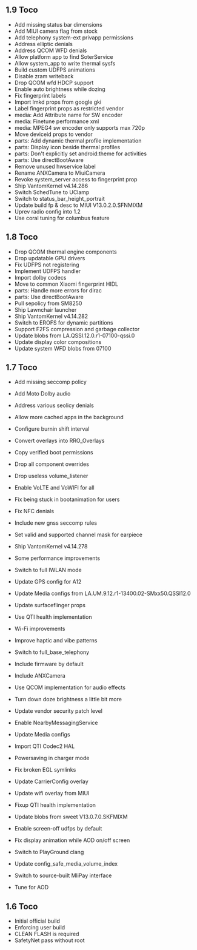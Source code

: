 ## 1.9 Toco

- Add missing status bar dimensions
- Add MIUI camera flag from stock
- Add telephony system-ext privapp permissions
- Address elliptic denials
- Address QCOM WFD denials
- Allow platform app to find SoterService
- Allow system_app to write thermal sysfs
- Build custom UDFPS animations
- Disable zram writeback
- Drop QCOM wfd HDCP support
- Enable auto brightness while dozing
- Fix fingerprint labels
- Import lmkd props from google gki
- Label fingerprint props as restricted vendor
- media: Add Attribute name for SW encoder
- media: Finetune performance xml
- media: MPEG4 sw encoder only supports max 720p
- Move deviceid props to vendor
- parts: Add dynamic thermal profile implementation
- parts: Display icon beside thermal profiles
- parts: Don't explicitly set android:theme for activities
- parts: Use directBootAware
- Remove unused hwservice label
- Rename ANXCamera to MiuiCamera
- Revoke system_server access to fingerprint prop
- Ship VantomKernel v4.14.286
- Switch SchedTune to UClamp
- Switch to status_bar_height_portrait
- Update build fp & desc to MIUI V13.0.2.0.SFNMIXM
- Uprev radio config into 1.2
- Use coral tuning for columbus feature

## 1.8 Toco

- Drop QCOM thermal engine components
- Drop updatable GPU drivers
- Fix UDFPS not registering
- Implement UDFPS handler
- Import dolby codecs
- Move to common Xiaomi fingerprint HIDL
- parts: Handle more errors for dirac
- parts: Use directBootAware
- Pull sepolicy from SM8250
- Ship Lawnchair launcher
- Ship VantomKernel v4.14.282
- Switch to EROFS for dynamic partitions
- Support F2FS compression and garbage collector
- Update blobs from LA.QSSI.12.0.r1-07100-qssi.0
- Update display color compositions
- Update system WFD blobs from 07100

## 1.7 Toco

- Add missing seccomp policy
- Add Moto Dolby audio
- Address various seolicy denials
- Allow more cached apps in the background
- Configure burnin shift interval
- Convert overlays into RRO_Overlays
- Copy verified boot permissions
- Drop all component overrides
- Drop useless volume_listener
- Enable VoLTE and VoWIFI for all
- Fix being stuck in bootanimation for users
- Fix NFC denials
- Include new gnss seccomp rules
- Set valid and supported channel mask for earpiece
- Ship VantomKernel v4.14.278
- Some performance improvements
- Switch to full IWLAN mode
- Update GPS config for A12
- Update Media configs from LA.UM.9.12.r1-13400.02-SMxx50.QSSI12.0
- Update surfaceflinger props
- Use QTI health implementation
- Wi-Fi improvements

- Improve haptic and vibe patterns
- Switch to full_base_telephony
- Include firmware by default
- Include ANXCamera
- Use QCOM implementation for audio effects
- Turn down doze brightness a little bit more
- Update vendor security patch level
- Enable NearbyMessagingService
- Update Media configs
- Import QTI Codec2 HAL
- Powersaving in charger mode
- Fix broken EGL symlinks
- Update CarrierConfig overlay
- Update wifi overlay from MIUI
- Fixup QTI health implementation
- Update blobs from sweet V13.0.7.0.SKFMIXM
- Enable screen-off udfps by default
- Fix display animation while AOD on/off screen
- Switch to PlayGround clang
- Update config_safe_media_volume_index
- Switch to source-built MliPay interface
- Tune for AOD

## 1.6 Toco

- Initial official build
- Enforcing user build
- CLEAN FLASH is required
- SafetyNet pass without root
